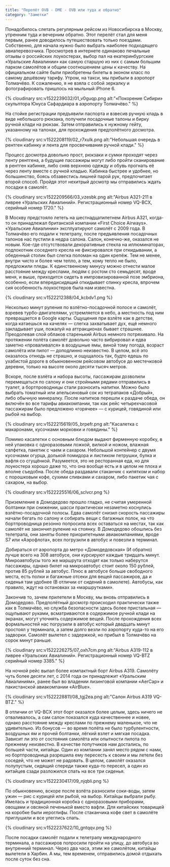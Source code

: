 ```yaml
---
title: "Перелёт OVB - DME - OVB или туда и обратно"
category: "Заметки"
---
```


Понадобилось слетать регулярным рейсом из Новосибирска в Москву, утренним туда и вечерним обратно. Этот перелёт стал для меня первым, ранее доводилось путешествовать только поездами. Собственно, для начала нужно было выбрать наиболее подходящего авиаперевозчика. Просмотрев в интернете одинаково печальные отзывы о российских лоукостерах, выбор пал на екатеринбургские «Уральские Авиалинии» как самую старшую из них с самым большим парком самолётов и общим соотношением цены к качеству. На официальном сайте были приобретены билеты в эконом класс по самому дешёвому тарифу. Утром, на такси, мы прибыли в аэропорт Толмачёво. К сожалению, я не взяла с собой зеркалку и фотографировать пришлось на  мыльный iPhone 6.

{% cloudinary src:v1522239032/01_v0guqp.png alt:"«Покорение Сибири» скульптора Юнуса Сафардиара в аэропорту Толмачёво." %}

На стойке регистрации предъявили паспорта и взвесив ручную кладь в виде небольшого рюкзака, получили посадочные талоны и бирку ручной клади на рюкзак. Затем отправились к нужному гейту, указанному на талонах, для прохождения предполётного досмотра.

{% cloudinary src:v1522208119/02_r7xulk.png alt:"Небольшая очередь в рентген кабинку и лента для просвечивания ручной клади." %}

Процесс досмотра довольно прост, рюкзаки и сумки проходят через ленту рентгена, а будущие пассажиры могут либо пройти сканирование в рентген кабинке, либо сняв верхнюю одежду и обувь прогнать её через ленту вместе с ручной кладью. Кабинка быстрее и удобнее, но большинство, боясь обзавестись лишней парой рук, предпочитает второй способ. Пройдя этот нехитрый досмотр мы отправились ждать посадки в самолёт.

{% cloudinary src:v1522209566/03_vzesbk.png alt:"Airbus A321-211 в ливрее «Уральских Авиалиний». Регистрационный номер VQ-BCX, серийный номер 1720." %}

В Москву предстояло лететь на шестнадцатилетнем Airbus A321, когда-то он принадлежал британской компании «First Choice Airways». «Уральские Авиалинии» эксплуатируют самолёт с 2009 года. В Толмачёво его подали к телетрапу, после предъявления посадочных талонов нас пустили в недра салона. Салон, конечно-же, оказался не новым. Кое-где отсутствовали декоративные стекла на иллюминаторах, подлокотник соседнего кресла не фиксировался при откидывании, а обеденный столик был слегка поломан на один крепёж. Тем не менее, внутри чисто и более чем тепло, а тем, кому тепло не было, предложили пледы. К единственному минусу можно отнести малое расстояние между креслами, людям с ростом сто семьдесят, вроде меня, и выше, приходится сидеть в импровизированной позе эмбриона, особенно, если впередисидящий откидывает спинку кресла, впрочем сия особенность лоукостеров была нам известна.

{% cloudinary src:v1522212388/04_kcbdv1.png %}

Несколько минут руления по взлётно-посадочной полосе и самолёт, взревев турбо-двигателями, устремляется в небо, а местность под ним превращается в Google карты. Ощущения при взлёте как в детстве, когда катаешься на качелях — слегка захватывает дух, ещё немного закладывает уши, пожалуй на аттракционах бывает страшнее. Преодолевая слой облаков старенький Airbus немного потряхивало. На протяжении полёта самолёт довольно часто вибрировал и едва заметно «проваливался» в воздушные ямы, виной тому погода, возраст самолёта или пилот — доподлинно неизвестно. В целом, всё это оказалось отнюдь не страшно, и ощущалось так, будто едешь по ухабистой дороге в обыкновенном рейсовом автобусе до местечковой деревни, только на высоте около десяти тысяч метров.

Вскоре, после взлёта и набора высоты, пассажирам дозволили перемещаться по салону и они стройными рядами отправились в туалет, а бортпроводницы стали разносить напитки. Можно было выбрать томатный или апельсиновый сок из тетрапаков «Добрый», либо обычную минералку. После напитков перешли к раздаче обеда, он включён во все тарифы авиакомпании, так как рейс четырехчасовой пассажирам было предложено «горячее» — с курицей, говядиной или рыбой на выбор.

{% cloudinary src:v1522215619/05_brpefr.png alt:"Касалетка с макаронами, кусочками морковки и говядины." %}

Помимо касалетки с основным блюдом выдают фирменную коробку, в ней упаковка с одноразовыми ложкой, вилкой и ножом, влажная салфетка, пакетик с чаем и сахаром. Небольшой контейнер с двумя кусочками огурца, долькой помидора и листиком петрушки, булка и вафля со сгущёнкой. Разумеется, это не ресторанная еда, но для лоукостера хорошо даже то, что она вообще есть и в целом не плоха и вполне съедобна. После обеда раздавали стаканчик с кипятком и набор с порошковым кофе, сухими сливками и сахаром, либо пакетик чая с сахаром, на выбор.

{% cloudinary src:v1522225516/06_sclvcr.png %}

Приземление в Домодедово прошло гладко, не считая умеренной болтанки при снижении, шасси практически незаметно коснулись взлётно-посадочной полосы. Едва самолёт снизил скорость пассажиры начали бегать по салону и собирать вещи с багажных полок, на что бортпроводница резонно попросила всех оставаться на местах, так как самолёт не закончил руление на стоянку. В Домодедово обошлись без телетрапа, они заняты более приоритетными авиакомпаниями, вроде S7 или «Аэрофлота», всех погрузили в автобус и повезли в терминал.

Добираться от аэропорта до метро «Домодедовская» (И обратно) лучше всего на 308 автобусе, они курсируют каждые тридцать минут. Микроавтобусы того же маршрута отходят как только наберутся пассажиры, однако билет на микроавтобус стоит около 150 рублей, против 85 рублей за автобус. Плюс в автобусе больше свободного места, есть полки и багажные отсеки для вещей пассажиров, да и сиденья там удобнее (В отличии от сидений в самолете). Автобусы, как правило, ждут на остановках за «маршрутками».

Закончив то, зачем прилетели в Москву, мы вновь отправились в Домодедово. Предполётный досмотр происходил практически также как в Толмачёво, но служба безопасности здесь более пристальная — ощупывают руками, всматриваются в содержимое ручной клади на экранах, могут уточнять содержимое вещей. После прохождения всех формальностей нас погрузили в автобус который двадцать минут простоял у терминала, а затем долго везли по аэропорту куда-то на его задворки. Самолёт вылетел с задержкой, но прибыл в Толмачёво на сорок минут раньше.

{% cloudinary src:v1522226275/07_oxh7cm.png alt:"Airbus A319-112 в ливрее «Уральских Авиалиний». Регистрационный номер VQ-BTZ серийный номер 3385." %}

На ночной рейс выпал более компактный борт Airbus A319. Самолёту чуть более десяти лет, с 2014 года он принадлежит «Уральским Авиалиниям», ранее был во владении лизинговой компании «AerCap» и пакистанской авиакомпании «AirBlue».

{% cloudinary src:v1522228811/08_tgj2ea.png alt:"Салон Airbus A319 VQ-BTZ." %}

В отличии от VQ-BCX этот борт оказался более целым, здесь ничего не отваливалось, а сам салон показался куда качественнее и новее, однако расстояние между креслами по прежнему маленькое, что не удивительно. Из бонусов — во время полёта не было турбулентности, воздушных ям и прочей болтанки, лёгкий взлет и мягкая посадка. Зависит ли это от состояния самолёта или опытности пилота по прежнему неизвестно. В качестве попутчиков нам достались, по большей части, китайцы. Один из компании занял место рядом с нами, но бортпроводница разрешила ему пересесть к своим и мы летели без соседей, что не может не радовать. В целом, самолёт оказался полупустым, сидящий спереди также куда-то пересел, а один из китайцев сзади разложился спать на все три сиденья.

{% cloudinary src:v1522230417/09_njqbli.png %}

По обыкновению, вскоре после взлёта разносили соки-воды, затем ужин — рис с курицей или рыбой, на выбор. Китайцы выбрали рыбу. Имелась и традиционная коробка с одноразовыми приборами, овощами и овсяной печенькой вместо вафли. Для китайских товарищей на коробке были иероглифы. После стаканчика кофе свет в самолёте приглушили и все улеглись спать.

{% cloudinary src:v1522237622/10_gntqqv.png %}

После посадки самолёт подали к телетрапу международного терминала, а пассажиров попросили пройти на улицу, до автобуса во внутренний терминал. Через два часа, этим же самолётом, китайцы вылетели в Харбин. А мы, тем временем, отправились домой отдыхать после суток без сна.